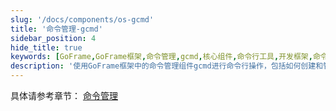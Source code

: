```yaml
---
slug: '/docs/components/os-gcmd'
title: '命令管理-gcmd'
sidebar_position: 4
hide_title: true
keywords: [GoFrame,GoFrame框架,命令管理,gcmd,核心组件,命令行工具,开发框架,命令执行,代码管理,软件开发]
description: '使用GoFrame框架中的命令管理组件gcmd进行命令行操作，包括如何创建和管理命令、执行命令以及命令的参数配置。是GoFrame核心组件之一，适用于各种开发场景，提高开发效率。'
---
```


具体请参考章节： [命令管理](../../核心组件/命令管理/命令管理.md)